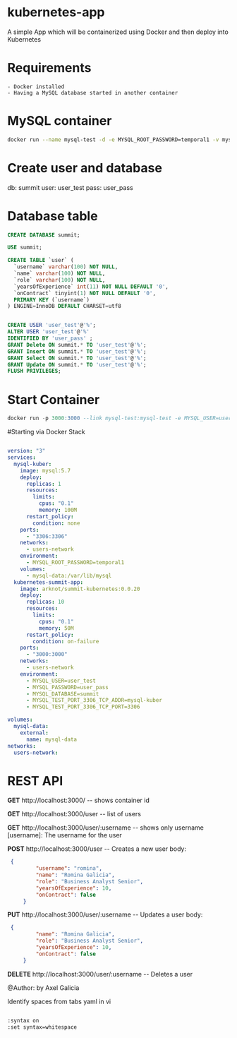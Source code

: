 # kubernetes-app
A simple App which will be containerized using Docker and then deploy into Kubernetes


# Requirements

    - Docker installed
    - Having a MySQL database started in another container
    
# MySQL container

``` sh
docker run --name mysql-test -d -e MYSQL_ROOT_PASSWORD=temporal1 -v mysql-data:/var/lib/mysql mysql:5.7
```
# Create user and database

db: summit
user: user_test
pass: user_pass

# Database table

``` sql
CREATE DATABASE summit;

USE summit;

CREATE TABLE `user` (
  `username` varchar(100) NOT NULL,
  `name` varchar(100) NOT NULL,
  `role` varchar(100) NOT NULL,
  `yearsOfExperience` int(11) NOT NULL DEFAULT '0',
  `onContract` tinyint(1) NOT NULL DEFAULT '0',
  PRIMARY KEY (`username`)
) ENGINE=InnoDB DEFAULT CHARSET=utf8


CREATE USER 'user_test'@'%';
ALTER USER 'user_test'@'%'
IDENTIFIED BY 'user_pass' ;
GRANT Delete ON summit.* TO 'user_test'@'%';
GRANT Insert ON summit.* TO 'user_test'@'%';
GRANT Select ON summit.* TO 'user_test'@'%';
GRANT Update ON summit.* TO 'user_test'@'%';
FLUSH PRIVILEGES;

```


# Start Container

``` sql
docker run -p 3000:3000 --link mysql-test:mysql-test -e MYSQL_USER=user_test -e MYSQL_PASSWORD=user_pass -e MYSQL_DATABASE=summit arknot/summit-kubernetes:0.0.20
```

#Starting via Docker Stack

``` yml

version: "3"
services:
  mysql-kuber:
    image: mysql:5.7
    deploy:
      replicas: 1
      resources:
        limits:
          cpus: "0.1"
          memory: 100M
      restart_policy:
        condition: none
    ports:
      - "3306:3306"
    networks:
      - users-network
    environment:
      - MYSQL_ROOT_PASSWORD=temporal1
    volumes:
      - mysql-data:/var/lib/mysql
  kubernetes-summit-app:
    image: arknot/summit-kubernetes:0.0.20
    deploy:
      replicas: 10
      resources:
        limits:
          cpus: "0.1"
          memory: 50M
      restart_policy:
        condition: on-failure
    ports:
      - "3000:3000"
    networks:
      - users-network
    environment:
      - MYSQL_USER=user_test
      - MYSQL_PASSWORD=user_pass
      - MYSQL_DATABASE=summit
      - MYSQL_TEST_PORT_3306_TCP_ADDR=mysql-kuber
      - MYSQL_TEST_PORT_3306_TCP_PORT=3306

volumes:
  mysql-data:
    external:
      name: mysql-data
networks:
  users-network:

  ```

# REST API

**GET** http://localhost:3000/  -- shows container id 

**GET** http://localhost:3000/user  -- list of users

**GET** http://localhost:3000/user/:username  -- shows only username
    [username]: The username for the user

**POST** http://localhost:3000/user  -- Creates a new user
 body:
   ``` json 
    {
            "username": "romina",
            "name": "Romina Galicia",
            "role": "Business Analyst Senior",
            "yearsOfExperience": 10,
            "onContract": false
        }
```

**PUT** http://localhost:3000/user/:username  -- Updates a user
 body:
   ``` json 
    {
            "name": "Romina Galicia",
            "role": "Business Analyst Senior",
            "yearsOfExperience": 10,
            "onContract": false
        }
```

**DELETE** http://localhost:3000/user/:username  -- Deletes a user

@Author:  by Axel Galicia

Identify spaces from tabs yaml in vi

```sh

:syntax on
:set syntax=whitespace

```
